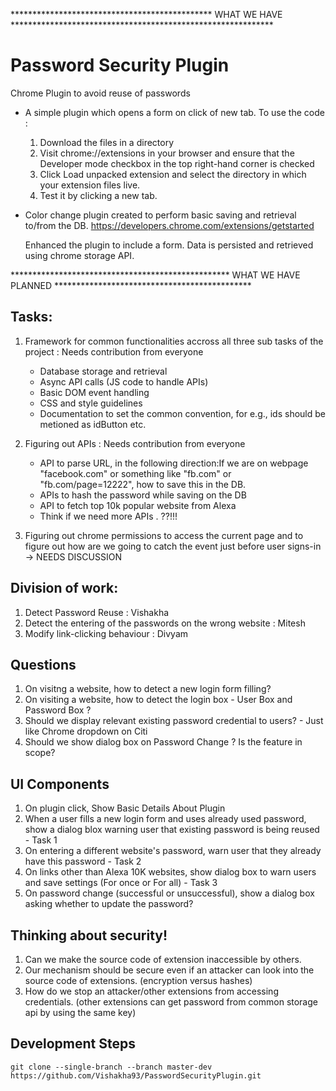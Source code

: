 ********************************************** WHAT WE HAVE ************************************************************
# Password Security Plugin
Chrome Plugin to avoid reuse of passwords

* A simple plugin which opens a form on click of new tab.
   To use the code :

   1) Download the files in a directory
   2) Visit chrome://extensions in your browser and ensure that the Developer mode checkbox in the top right-hand corner is         checked
   3) Click Load unpacked extension and select the directory in which your extension files live.
   4) Test it by clicking a new tab.

* Color change plugin created to perform basic saving and retrieval to/from the DB. https://developers.chrome.com/extensions/getstarted                                 

   Enhanced the plugin to include a form. Data is persisted and retrieved using chrome storage API.

************************************************** WHAT WE HAVE PLANNED *********************************************

## Tasks:

1. Framework for common functionalities accross all three sub tasks of the project : Needs contribution from everyone
    * Database storage and retrieval  
    * Async API calls (JS code to handle APIs)
    * Basic DOM event handling
    * CSS and style guidelines
    * Documentation to set the common convention, for e.g., ids should be metioned as idButton etc.
    
 2. Figuring out APIs : Needs contribution from everyone
    * API to parse URL, in the following direction:If we are on webpage "facebook.com" or something like "fb.com" or "fb.com/page=12222", how to save this in the DB.
    * APIs to hash the password while saving on the DB
    * API to fetch top 10k popular website from Alexa
    * Think if we need more APIs . ??!!!
              
3. Figuring out chrome permissions to access the current page and to figure out how are we going to catch the event just before user signs-in -> NEEDS DISCUSSION

## Division of work: 

1. Detect Password Reuse : Vishakha
2. Detect the entering of the passwords on the wrong website : Mitesh
3. Modify link-clicking behaviour : Divyam

## Questions

1. On visitng a website, how to detect a new login form filling? 
2. On visiting a website, how to detect the login box - User Box and Password Box ?
2. Should we display relevant existing password credential to users? - Just like Chrome dropdown on Citi
3. Should we show dialog box on Password Change ? Is the feature in scope?

## UI Components

1. On plugin click, Show Basic Details About Plugin
2. When a user fills a new login form and uses already used password, show a dialog blox warning user that existing password is being reused - Task 1
3. On entering a different website's password, warn user that they already have this password - Task 2
4. On links other than Alexa 10K websites, show dialog box to warn users and save settings (For once or For all) - Task 3
5. On password change (successful or unsuccessful), show a dialog box asking whether to update the password?

## Thinking about security!

1. Can we make the source code of extension inaccessible by others.
2. Our mechanism should be secure even if an attacker can look into the source code of extensions. (encryption versus hashes)
3. How do we stop an attacker/other extensions from accessing credentials. (other extensions can get password from common storage api by using the same key)



## Development Steps

`git clone --single-branch --branch master-dev https://github.com/Vishakha93/PasswordSecurityPlugin.git`
